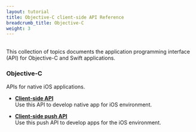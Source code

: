 ```yaml
---
layout: tutorial
title: Objective-C client-side API Reference
breadcrumb_title: Objective-C
weight: 3
---
```

<!-- NLS_CHARSET=UTF-8 -->
<br/>
This collection of topics documents the application programming interface (API) for Objective-C and Swift applications.

### Objective-C
APIs for native iOS applications.

* **[Client-side API](client)**   
    Use this API to develop native app for iOS environment.

* **[Client-side push API](push)**  
    Use this push API to develop apps for the iOS environment.